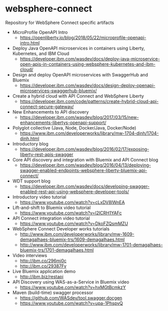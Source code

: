 # websphere-connect
Repository for WebSphere Connect specific artifacts

* MicroProfile OpenAPI Intro
    * https://openliberty.io/blog/2018/05/22/microprofile-openapi-intro.html
* Deploy Java OpenAPI microservices in containers using Liberty, Kubernetes, and IBM Cloud
    * https://developer.ibm.com/wasdev/docs/deploy-java-microservice-open-apis-in-containers-using-websphere-kubernetes-and-ibm-cloud/
* Design and deploy OpenAPI microservices with SwaggerHub and Bluemix
    * https://developer.ibm.com/wasdev/docs/design-deploy-openapi-microservices-swaggerhub-bluemix/
*   Create a hybrid cloud with API Connect and WebSphere Liberty
    * https://developer.ibm.com/code/patterns/create-hybrid-cloud-api-connect-secure-gateway/
* New Enhancements to API discovery
    * https://developer.ibm.com/wasdev/blog/2017/03/15/new-enhancements-libertys-openapi-support/
* Polyglot collective (Java, Node, Docker/Java, Docker/Node)
    * https://www.ibm.com/developerworks/library/mw-1704-dinh/1704-dinh.html
* Introductory blog
    * https://developer.ibm.com/wasdev/blog/2016/02/17/exposing-liberty-rest-apis-swagger
* Core API discovery and integration with Bluemix and API Connect blog
    * https://developer.ibm.com/wasdev/blog/2016/04/13/deploying-swagger-enabled-endpoints-websphere-liberty-bluemix-api-connect/
* WDT support blog
    * https://developer.ibm.com/wasdev/docs/developing-swagger-enabled-rest-api-using-websphere-developer-tools/
* Introductory video tutorial
    * https://www.youtube.com/watch?v=cLxDV8lWnEA
* Lift-and-shift to Bluemix video tutorial
    * https://www.youtube.com/watch?v=l2ICRH1YAFc
* API Connect integration video tutorial
    * https://www.youtube.com/watch?v=DkoFZQsmMZU
* WebSphere Connect Developer works tutorials
    * http://www.ibm.com/developerworks/library/mw-1609-demagalhaes-bluemix-trs/1609-demagalhaes.html
    * http://www.ibm.com/developerworks/library/mw-1701-demagalhaes-bluemix-trs/1701-demagalhaes.html
* Video interviews
    * http://ibm.co/296mi0c
    * http://ibm.co/29387Fv
* Live Bluemix application demo
    * http://ibm.biz/restapi
* API Discovery using WAS-as-a-Service in Bluemix video
    * https://www.youtube.com/watch?v=hxMGtBcmkzY
* Maven (build-time) swagger processor
    * https://github.com/WASdev/tool.swagger.docgen
    * https://www.youtube.com/watch?v=upa-1PhspvQ





